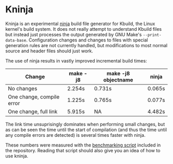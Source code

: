 # Kninja

Kninja is an experimental [ninja](https://ninja-build.org/) build file
generator for Kbuild, the Linux kernel's build system.  It does not really
attempt to understand Kbuild files but instead just processes the output
generated by GNU Make's `--print-data-base`.  Configuration changes and changes
to files with special generation rules are not currently handled, but
modifications to most normal source and header files should just work.

The use of ninja results in vastly improved incremental build times:

| Change                    | make -j8 | make -j8 objectname | ninja  |
| --------------------------| -------- | ------------------- | ------ |
| No changes                |  2.254s  |       0.731s        | 0.065s |
| One change, compile error |  1.225s  |       0.765s        | 0.077s |
| One change, full link     |  5.915s  |       NA            | 4.482s |

The link time unsuprisingly dominates when performing small changes, but as can
be seen the time until the start of compilation (and thus the time until any
compile errors are detected) is several times faster with ninja.

These numbers were measured with the [benchmarking script](benchmark.sh)
included in the repository.  Reading that script should also give you an idea
of how to use kninja.
